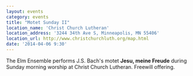 ```yaml
---
layout: events
category: events
title: "Motet Sunday II"
location_name: 'Christ Church Lutheran'
location_address: '3244 34th Ave S, Minneapolis, MN 55406'
location_url: http://www.christchurchluth.org/map.html
date: '2014-04-06 9:30'
---
```


The Elm Ensemble performs J.S. Bach's motet **Jesu, meine Freude** during Sunday morning worship at Christ Church Lutheran. Freewill offering.